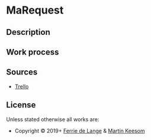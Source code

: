 # MaRequest
## Description 



## Work process



## Sources

- [Trello](https://trello.com/b/phkROGom/ma-request-2019)

## License

Unless stated otherwise all works are:

-   Copyright © 2019+  [Ferrie de Lange](https://ferri.dev/) & [Martin Keesom](https://martinkeesom.nl/)
<!--stackedit_data:
eyJoaXN0b3J5IjpbLTEyNDg4MjM0OTJdfQ==
-->